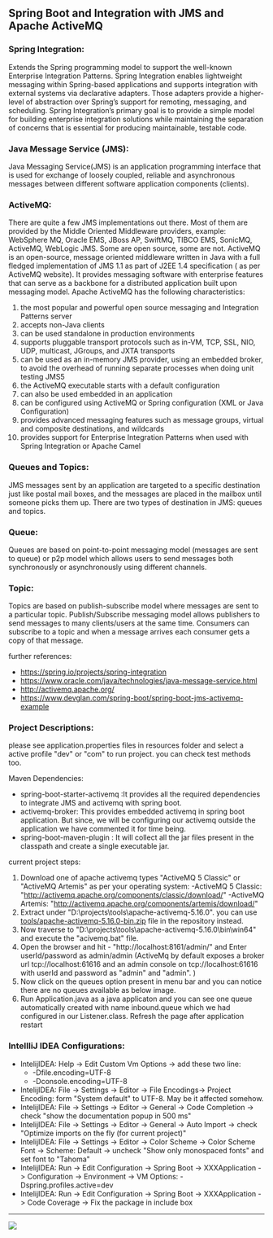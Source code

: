 ## Spring Boot and Integration with JMS and Apache ActiveMQ

### Spring Integration:
Extends the Spring programming model to support the well-known Enterprise Integration Patterns. Spring Integration enables lightweight messaging within Spring-based applications and supports integration with external systems via declarative adapters. Those adapters provide a higher-level of abstraction over Spring’s support for remoting, messaging, and scheduling. Spring Integration’s primary goal is to provide a simple model for building enterprise integration solutions while maintaining the separation of concerns that is essential for producing maintainable, testable code.

### Java Message Service (JMS):
Java Messaging Service(JMS) is an application programming interface that is used for exchange of loosely coupled, reliable and asynchronous messages between different software application components (clients).

### ActiveMQ:
There are quite a few JMS implementations out there. Most of them are provided by the Middle Oriented Middleware providers, example: WebSphere MQ, Oracle EMS, JBoss AP, SwiftMQ, TIBCO EMS, SonicMQ, ActiveMQ, WebLogic JMS. Some are open source, some are not.
ActiveMQ is an open-source, message oriented middleware written in Java with a full fledged implementation of JMS 1.1 as part of J2EE 1.4 specification ( as per ActiveMQ website).
It provides messaging software with enterprise features that can serve as a backbone for a distributed application built upon messaging model.
Apache ActiveMQ has the following characteristics:
1. the most popular and powerful open source messaging and Integration Patterns server
2. accepts non-Java clients
3. can be used standalone in production environments
4. supports pluggable transport protocols such as in-VM, TCP, SSL, NIO, UDP, multicast, JGroups, and JXTA transports
5. can be used as an in-memory JMS provider, using an embedded broker, to avoid the overhead of running separate processes when doing unit testing JMS5
6. the ActiveMQ executable starts with a default configuration
7. can also be used embedded in an application
8. can be configured using ActiveMQ or Spring configuration (XML or Java Configuration)
9. provides advanced messaging features such as message groups, virtual and composite destinations, and wildcards
10. provides support for Enterprise Integration Patterns when used with Spring Integration or Apache Camel

### Queues and Topics:
JMS messages sent by an application are targeted to a specific destination just like postal mail boxes, and the messages are placed in the mailbox until someone picks them up.
There are two types of destination in JMS: queues and topics.

### Queue:
Queues are based on point-to-point messaging model (messages are sent to queue) or p2p model which allows users to send messages both synchronously or asynchronously using different channels.

### Topic:
Topics are based on publish-subscribe model where messages are sent to a particular topic.
Publish/Subscribe messaging model allows publishers to send messages to many clients/users at the same time.
Consumers can subscribe to a topic and when a message arrives each consumer gets a copy of that message.

further references:     
- https://spring.io/projects/spring-integration
- https://www.oracle.com/java/technologies/java-message-service.html
- http://activemq.apache.org/
- https://www.devglan.com/spring-boot/spring-boot-jms-activemq-example


### Project Descriptions:
please see application.properties files in resources folder and select a active profile "dev" or "com" to run project. you can check test methods too.  

Maven Dependencies:
- spring-boot-starter-activemq :It provides all the required dependencies to integrate JMS and activemq with spring boot.
- activemq-broker: This provides embedded activemq in spring boot application. But since, we will be configuring our activemq outside the application we have commented it for time being.
- spring-boot-maven-plugin : It will collect all the jar files present in the classpath and create a single executable jar.

current project steps:
1. Download one of apache activemq types "ActiveMQ 5 Classic" or "ActiveMQ Artemis" as per your operating system:
-ActiveMQ 5 Classic: "http://activemq.apache.org/components/classic/download/"
-ActiveMQ Artemis: "http://activemq.apache.org/components/artemis/download/"
2. Extract under "D:\projects\tools\apache-activemq-5.16.0". you can use [tools/apache-activemq-5.16.0-bin.zip](tools/apache-activemq-5.16.0-bin.zip) file in the repository instead.
3. Now traverse to "D:\projects\tools\apache-activemq-5.16.0\bin\win64" and execute the "acivemq.bat" file.
4. Open the browser and hit - "http://localhost:8161/admin/" and Enter userId/password as admin/admin (ActiveMq by default exposes a broker url tcp://localhost:61616 and an admin console on tcp://localhost:61616 with userId and password as "admin" and "admin". )
5. Now click on the queues option present in menu bar and you can notice there are no queues available as below image.
6. Run Application.java as a java applicaton and you can see one queue automatically created with name inbound.queue which we had configured in our Listener.class. Refresh the page after application restart



### IntellliJ IDEA Configurations:
- IntelijIDEA: Help -> Edit Custom Vm Options -> add these two line:
    - -Dfile.encoding=UTF-8
    - -Dconsole.encoding=UTF-8
- IntelijIDEA: File -> Settings -> Editor -> File Encodings-> Project Encoding: form "System default" to UTF-8. May be it affected somehow.
- IntelijIDEA: File -> Settings -> Editor -> General -> Code Completion -> check "show the documentation popup in 500 ms"
- IntelijIDEA: File -> Settings -> Editor -> General -> Auto Import -> check "Optimize imports on the fly (for current project)"
- IntelijIDEA: File -> Settings -> Editor -> Color Scheme -> Color Scheme Font -> Scheme: Default -> uncheck "Show only monospaced fonts" and set font to "Tahoma"
- IntelijIDEA: Run -> Edit Configuration -> Spring Boot -> XXXApplication -> Configuration -> Environment -> VM Options: -Dspring.profiles.active=dev
- IntelijIDEA: Run -> Edit Configuration -> Spring Boot -> XXXApplication -> Code Coverage -> Fix the package in include box

<hr/>
<a href="mailto:eng.motahari@gmail.com?"><img src="https://img.shields.io/badge/gmail-%23DD0031.svg?&style=for-the-badge&logo=gmail&logoColor=white"/></a>

